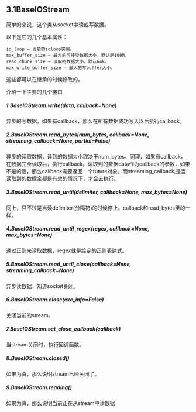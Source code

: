 ## 3.1BaseIOStream

简单的来说，这个类从socket中读或写数据。


以下是它的几个基本属性：
```
io_loop – 当前的ioloop实例。
max_buffer_size – 最大的可接受数据大小，默认是100M。
read_chunk_size – 读取的数据大小，默认64k。
max_write_buffer_size – 最大的写buffer大小。  
```
这些都可以在继承的时候修改的。

介绍一下主要的几个接口

##### 1.BaseIOStream.write(data, callback=None)
异步的写数据，如果有callback，那么在所有数据成功写入以后执行callback。


##### 2.BaseIOStream.read_bytes(num_bytes, callback=None, streaming_callback=None, partial=False)

异步的读取数据，读到的数据大小取决于num_bytes。同理，如果有callback，在数据完全读取后，执行callback。读取到的数据data作为callback的参数，如果不是的话，那么callback需要返回一个future对象。而streaming_callback,是当读取到的数据全都是有效的情况下，才会去执行。

##### 3.BaseIOStream.read_until(delimiter, callback=None, max_bytes=None)

同上，只不过是当读delimiter(分隔符)的时候停止。callback和read_bytes里的一样。

##### 4.BaseIOStream.read_until_regex(regex, callback=None, max_bytes=None)
通过正则来读取数据，regex就是给定的正则表达式。

##### 5.BaseIOStream.read_until_close(callback=None, streaming_callback=None)
异步读数据，知道socket关闭。

##### 6.BaseIOStream.close(exc_info=False)
关闭当前的stream。

##### 7.BaseIOStream.set_close_callback(callback)
当stream关闭时，执行回调函数。

##### 8.BaseIOStream.closed()
如果为真，那么说明stream已经关闭了。

##### 9.BaseIOStream.reading()
如果为真，那么说明当前正在从stream中读数据


